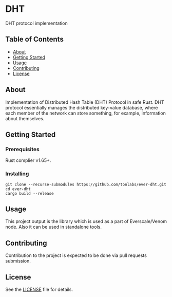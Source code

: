 # DHT

DHT protocol implementation

## Table of Contents

- [About](#about)
- [Getting Started](#getting-started)
- [Usage](#usage)
- [Contributing](#contributing)
- [License](#license)

## About

Implementation of Distributed Hash Table (DHT) Protocol in safe Rust. DHT protocol essentially manages the distributed key-value database, where each member of the network can store something, for example, information about themselves.

## Getting Started

### Prerequisites

Rust complier v1.65+.

### Installing

```
git clone --recurse-submodules https://github.com/tonlabs/ever-dht.git
cd ever-dht
cargo build --release
```

## Usage

This project output is the library which is used as a part of Everscale/Venom node. Also it can be used in standalone tools.

## Contributing

Contribution to the project is expected to be done via pull requests submission.

## License

See the [LICENSE](LICENSE) file for details.
